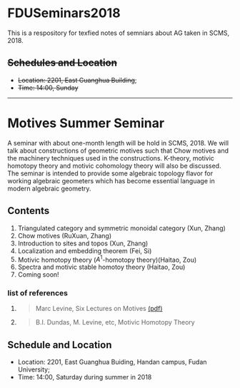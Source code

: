 # FDUSeminars2018
This is a respository for texfied notes of semniars about AG taken in SCMS, 2018.
## ~~Schedules and Location~~
* ~~Location: 2201, East Guanghua Building~~;
* ~~Time: 14:00, Sunday~~
---
# Motives Summer Seminar
A seminar with about one-month length will be hold in SCMS, 2018. We will talk about constructions of geometric motives such that Chow motives and the machinery techniques used in the constructions. K-theory, motivic homotopy theory and motivic cohomology theory will also be discussed. The seminar is intended to provide some algebraic topology flavor for working algebraic geometers which has become essential language in modern algebraic geometry.  

## Contents

1. Triangulated category and symmetric monoidal category (Xun, Zhang)
2. Chow motives (RuXuan, Zhang)
3. Introduction to sites and topos (Xun, Zhang)
4. Localization and embedding theorem (Fei, Si)
5. Motivic homotopy theory ($A^1$-homotopy theory)(Haitao, Zou)
6. Spectra and motivic stable homotoy theory (Haitao, Zou)
7. Coming soon!
### list of references
1. >Marc Levine, Six Lectures on Motives [\(pdf\)](http://homepage.fudan.edu.cn/chowhaitao/files/2018/06/LectureNotesCompleteRev2.pdf)
2. >B.I. Dundas, M. Levine, etc, Motivic Homotopy Theory 

## Schedule and Location

* Location: 2201, East Guanghua Buiding, Handan campus, Fudan University;
* Time: 14:00, Saturday during summer in 2018
